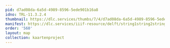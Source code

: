 ```yaml
---
pid: d7ad08da-6a5d-4989-8596-5ede901b16a8
idno: TRL-11.3.2.4
thumbnail: https://dlc.services/thumbs/7/4/d7ad08da-6a5d-4989-8596-5ede901b16a8/full/400,339/0/default.jpg
manifest: https://dlc.services/iiif-resource/delft/string1string2string3/kaartenproject-2007/TRL-11.3.2.4
order: '560'
layout: map
collection: kaartenproject
---
```

